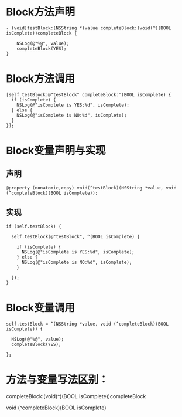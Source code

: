 # Block方法声明

```
- (void)testBlock:(NSString *)value completeBlock:(void(^)(BOOL isComplete))completeBlock {

    NSLog(@"%@", value);
    completeBlock(YES);
}
```

# Block方法调用

```
[self testBlock:@"testBlock" completeBlock:^(BOOL isComplete) {
  if (isComplete) {
    NSLog(@"isComplete is YES:%d", isComplete);
  } else {
    NSLog(@"isComplete is NO:%d", isComplete);
  }
}];
```

# Block变量声明与实现

## 声明

```
@property (nonatomic,copy) void(^testBlock)(NSString *value, void (^completeBlock)(BOOL isComplete));
```

## 实现
```
if (self.testBlock) {

  self.testBlock(@"testBlock", ^(BOOL isComplete) {
            
    if (isComplete) {
      NSLog(@"isComplete is YES:%d", isComplete);
    } else {
      NSLog(@"isComplete is NO:%d", isComplete);
    }      
    
  });
}
```


# Block变量调用

```
self.testBlock = ^(NSString *value, void (^completeBlock)(BOOL isComplete)) {
        
  NSLog(@"%@", value);
  completeBlock(YES);
        
};
```


# 方法与变量写法区别：

completeBlock:(void(^)(BOOL isComplete))completeBlock

void (^completeBlock)(BOOL isComplete)



